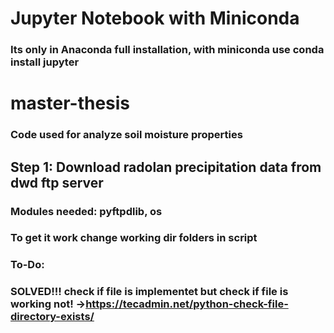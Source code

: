 # Jupyter Notebook with Miniconda
### Its only in Anaconda full installation, with miniconda use conda install jupyter

# master-thesis
### Code used for analyze soil moisture properties 

## Step 1: Download radolan precipitation data from dwd ftp server
  ### Modules needed: pyftpdlib, os
  ### To get it work change working dir folders in script
  ### To-Do:
  ### SOLVED!!! check if file is implementet but check if file is working not! ->https://tecadmin.net/python-check-file-directory-exists/
   
